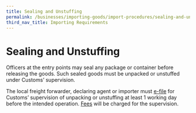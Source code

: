 ```yaml
---
title: Sealing and Unstuffing
permalink: /businesses/importing-goods/import-procedures/sealing-and-unstuffling
third_nav_title: Importing Requirements
---
```


# Sealing and Unstuffing

Officers at the entry points may seal any package or container before releasing the goods. Such sealed goods must be unpacked or unstuffed under Customs’ supervision.

The local freight forwarder, declaring agent or importer must [e-file](http://eservices.customs.gov.sg/scripts/customs/supervision/supermenu.asp) for Customs’ supervision of unpacking or unstuffing at least 1 working day before the intended operation. [Fees](/businesses/valuation-duties-taxes-fees/permits-documentation-and-other-fees) will be charged for the supervision.
